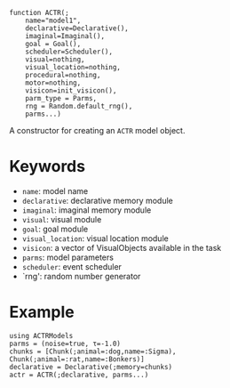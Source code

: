 ```
function ACTR(;
    name="model1", 
    declarative=Declarative(), 
    imaginal=Imaginal(), 
    goal = Goal(), 
    scheduler=Scheduler(), 
    visual=nothing, 
    visual_location=nothing, 
    procedural=nothing, 
    motor=nothing, 
    visicon=init_visicon(), 
    parm_type = Parms, 
    rng = Random.default_rng(),
    parms...)
```

A constructor for creating an `ACTR` model object. 

# Keywords

  * `name`: model name
  * `declarative`: declarative memory module
  * `imaginal`: imaginal memory module
  * `visual`: visual module
  * `goal`: goal module
  * `visual_location`: visual location module
  * `visicon`: a vector of VisualObjects available in the task
  * `parms`: model parameters
  * `scheduler`: event scheduler
  * `rng': random number generator

# Example

```@example
using ACTRModels
parms = (noise=true, τ=-1.0)
chunks = [Chunk(;animal=:dog,name=:Sigma), Chunk(;animal=:rat,name=:Bonkers)]
declarative = Declarative(;memory=chunks)
actr = ACTR(;declarative, parms...)
```
